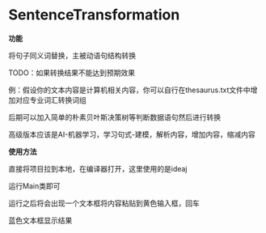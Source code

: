 # SentenceTransformation

**功能**

将句子同义词替换，主被动语句结构转换

TODO：如果转换结果不能达到预期效果

例：假设你的文本内容是计算机相关内容，你可以自行在thesaurus.txt文件中增加对应专业词汇转换词组

后期可以加入简单的朴素贝叶斯决策树等判断数据语句然后进行转换

高级版本应该是AI-机器学习，学习句式-建模，解析内容，增加内容，缩减内容

**使用方法**

直接将项目拉到本地，在编译器打开，这里使用的是ideaj

运行Main类即可

运行之后将会出现一个文本框将内容粘贴到黄色输入框，回车

蓝色文本框显示结果

